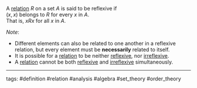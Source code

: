 A [relation](relation.md) $R$ on a set $A$ is said to be reflexive if  
$(x,x)$ belongs to $R$ for every $x$ in $A$.  
That is, $xRx$ for all $x$ in $A$.

*Note*: 

* Different elements can also be related to one another in a reflexive relation, but every element must be **necessarily** related to itself.
* It is possible for a [relation](relation.md) to be neither [reflexive](reflexive%20relation.md), nor [irreflexive](irreflexive%20relation.md).
* A [relation](relation.md)  cannot be both [reflexive](reflexive%20relation.md) and [irreflexive](irreflexive%20relation.md) simultaneously.

---

tags:  #definition #relation #analysis #algebra #set_theory #order_theory
